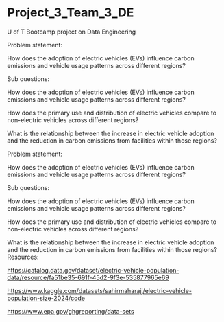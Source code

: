 # Project_3_Team_3_DE
U of T Bootcamp project on Data Engineering

Problem statement: 

How does the adoption of electric vehicles (EVs) influence carbon emissions and vehicle usage patterns across different regions?

Sub questions:


How does the adoption of electric vehicles (EVs) influence carbon emissions and vehicle usage patterns across different regions?

How does the primary use and distribution of electric vehicles compare to non-electric vehicles across different regions?

What is the relationship between the increase in electric vehicle adoption and the reduction in carbon emissions from facilities within those regions?


Problem statement: 

How does the adoption of electric vehicles (EVs) influence carbon emissions and vehicle usage patterns across different regions?

Sub questions:


How does the adoption of electric vehicles (EVs) influence carbon emissions and vehicle usage patterns across different regions?

How does the primary use and distribution of electric vehicles compare to non-electric vehicles across different regions?

What is the relationship between the increase in electric vehicle adoption and the reduction in carbon emissions from facilities within those regions?
Resources:


https://catalog.data.gov/dataset/electric-vehicle-population-data/resource/fa51be35-691f-45d2-9f3e-535877965e69


https://www.kaggle.com/datasets/sahirmaharajj/electric-vehicle-population-size-2024/code


https://www.epa.gov/ghgreporting/data-sets
